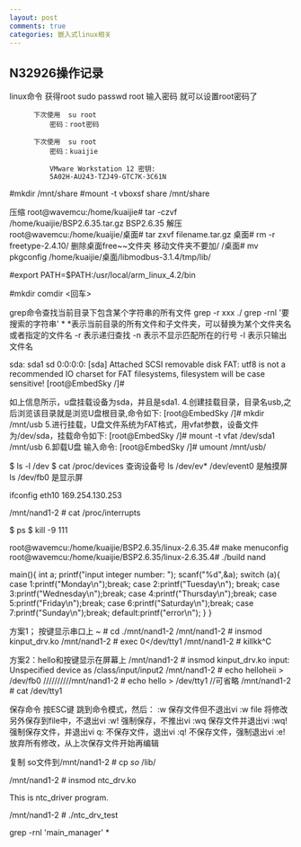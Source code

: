 ```yaml
---
layout: post
comments: true
categories: 嵌入式linux相关
---
```

## N32926操作记录

linux命令
获得root  sudo passwd root 输入密码
          就可以设置root密码了
		  
		  
		  下次使用  su root 
		      密码：root密码
			  		  
		  下次使用  su root 
		      密码：kuaijie
			  
			  VMware Workstation 12 密钥: 
			  5A02H-AU243-TZJ49-GTC7K-3C61N
			  
			  
#mkdir /mnt/share
#mount -t vboxsf share /mnt/share


压缩
root@wavemcu:/home/kuaijie# tar -czvf /home/kuaijie/BSP2.6.35.tar.gz BSP2.6.35
解压
root@wavemcu:/home/kuaijie/桌面# tar zxvf filename.tar.gz
桌面# rm -r freetype-2.4.10/  删除桌面free~~文件夹
移动文件夹不要加/
/桌面# mv pkgconfig /home/kuaijie/桌面/libmodbus-3.1.4/tmp/lib/

#export PATH=$PATH:/usr/local/arm_linux_4.2/bin

#mkdir comdir <回车>

grep命令查找当前目录下包含某个字符串的所有文件 
grep -r xxx ./
grep -rnl '要搜索的字符串' *
*表示当前目录的所有文件和子文件夹，可以替换为某个文件夹名或者指定的文件名
-r 表示递归查找
-n 表示不显示匹配所在的行号
-l 表示只输出文件名

 sda: sda1
sd 0:0:0:0: [sda] Attached SCSI removable disk
FAT: utf8 is not a recommended IO charset for FAT filesystems, filesystem will be case sensitive!
[root@EmbedSky /]#
 
如上信息所示，u盘挂载设备为sda，并且是sda1.
4.创建挂载目录，目录名usb,之后浏览该目录就是浏览U盘根目录,命令如下:
[root@EmbedSky /]# mkdir /mnt/usb
5.进行挂载，U盘文件系统为FAT格式，用vfat参数，设备文件为/dev/sda，挂载命令如下:
[root@EmbedSky /]# mount -t vfat  /dev/sda1  /mnt/usb
6.卸载U盘   输入命令:
[root@EmbedSky /]# umount /mnt/usb/


$ ls -l /dev
$ cat /proc/devices 查询设备号
ls /dev/ev*
/dev/event0 是触摸屏
ls /dev/fb0 是显示屏

ifconfig eth10 169.254.130.253

/mnt/nand1-2 # cat /proc/interrupts 

$ ps
$ kill -9 111


root@wavemcu:/home/kuaijie/BSP2.6.35/linux-2.6.35.4# make menuconfig
root@wavemcu:/home/kuaijie/BSP2.6.35/linux-2.6.35.4# ./build nand


main(){
    int a;
    printf("input integer number:    ");
    scanf("%d",&a);
    switch (a){
      case 1:printf("Monday\n");break;
      case 2:printf("Tuesday\n"); break;
      case 3:printf("Wednesday\n");break;
      case 4:printf("Thursday\n");break;
      case 5:printf("Friday\n");break;
      case 6:printf("Saturday\n");break;
      case 7:printf("Sunday\n");break;
      default:printf("error\n");
    }
}

方案1；
 按键显示串口上
~ # cd ./mnt/nand1-2
/mnt/nand1-2 # insmod kinput_drv.ko 
/mnt/nand1-2 # exec 0</dev/tty1
/mnt/nand1-2 # killkk^C

方案2：hello和按键显示在屏幕上
/mnt/nand1-2 # insmod kinput_drv.ko 
input: Unspecified device as /class/input/input2
/mnt/nand1-2 # echo helloheii > /dev/fb0
//////////mnt/nand1-2 # echo hello > /dev/tty1  //可省略
/mnt/nand1-2 # cat /dev/tty1 



保存命令
按ESC键 跳到命令模式，然后：
:w   保存文件但不退出vi
:w file 将修改另外保存到file中，不退出vi
:w!   强制保存，不推出vi
:wq  保存文件并退出vi
:wq! 强制保存文件，并退出vi
q:  不保存文件，退出vi
:q! 不保存文件，强制退出vi
:e! 放弃所有修改，从上次保存文件开始再编辑




复制 so文件到/mnt/nand1-2 # cp *so* /lib/


/mnt/nand1-2 # insmod ntc_drv.ko 

   This is ntc_driver program.

/mnt/nand1-2 # ./ntc_drv_test 


grep -rnl 'main_manager' *

